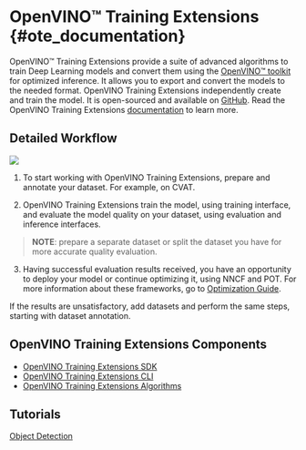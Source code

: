 # OpenVINO™ Training Extensions {#ote_documentation}

OpenVINO™ Training Extensions provide a suite of advanced algorithms to train
Deep Learning models and convert them using the [OpenVINO™
toolkit](https://software.intel.com/en-us/openvino-toolkit) for optimized
inference. It allows you to export and convert the models to the needed format. OpenVINO Training Extensions independently create and train the model. It is open-sourced and available on [GitHub](https://github.com/openvinotoolkit/training_extensions). Read the OpenVINO Training Extensions [documentation](https://openvinotoolkit.github.io/training_extensions/stable/guide/get_started/introduction.html) to learn more.

## Detailed Workflow

![](training_extensions_framework.png)

1. To start working with OpenVINO Training Extensions, prepare and annotate your dataset. For example, on CVAT.

2. OpenVINO Training Extensions train the model, using training interface, and evaluate the model quality on your dataset, using evaluation and inference interfaces.

> **NOTE**: prepare a separate dataset or split the dataset you have for more accurate quality evaluation.

3. Having successful evaluation results received, you have an opportunity to deploy your model or continue optimizing it, using NNCF and POT. For more information about these frameworks, go to [Optimization Guide](https://docs.openvino.ai/nightly/openvino_docs_model_optimization_guide.html).

If the results are unsatisfactory, add datasets and perform the same steps, starting with dataset annotation.

## OpenVINO Training Extensions Components

- [OpenVINO Training Extensions SDK](https://github.com/openvinotoolkit/training_extensions/tree/master/ote_sdk)
- [OpenVINO Training Extensions CLI](https://github.com/openvinotoolkit/training_extensions/tree/master/ote_cli)
- [OpenVINO Training Extensions Algorithms](https://github.com/openvinotoolkit/training_extensions/tree/master/external)

## Tutorials

[Object Detection](https://github.com/openvinotoolkit/training_extensions/blob/master/ote_cli/notebooks/train.ipynb)


